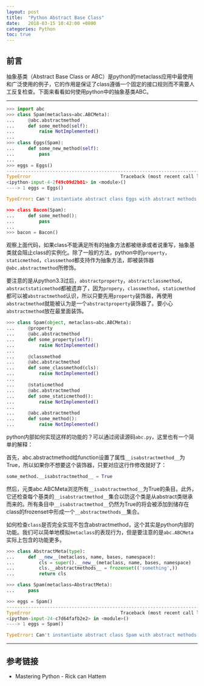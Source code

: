 ```yaml
---
layout: post
title:  "Python Abstract Base Class"
date:   2018-03-15 10:42:00 +0800
categories: Python
toc: true
---
```


## 前言
抽象基类（Abstract Base Class or ABC）是python的metaclass应用中最使用和广泛使用的例子，它的作用是保证了class遵循一个固定的接口规则而不需要人工反复检查。下面来看看如何使用python中的抽象基类ABC。

---

```python
>>> import abc
>>> class Spam(metaclass=abc.ABCMeta):
...     @abc.abstractmethod
...     def some_method(self):
...         raise NotImplemented()
...
>>> class Eggs(Spam):
...     def some_new_method(self):
...         pass
...
>>> eggs = Eggs()
---------------------------------------------------------------------------
TypeError                                 Traceback (most recent call last)
<ipython-input-4-2f49c09d2b81> in <module>()
----> 1 eggs = Eggs()

TypeError: Can't instantiate abstract class Eggs with abstract methods some_method

>>> class Bacon(Spam):
...     def some_method():
...         pass
...
>>> bacon = Bacon()
```
观察上面代码，如果class不能满足所有的抽象方法都被继承或者说重写，抽象基类就会阻止class的实例化。除了一般的方法，python中的`property`，`staticmethod`，`classmethod`都支持作为抽象方法，即被装饰器`@abc.abstractmethod`所修饰。

要注意的是从python3.3过后，`abstractproperty`，`abstractclassmethod`，`abstractstaticmethod`都被遗弃了，因为`propery`，`classmethod`，`staticmethod`都可以被`abstractmethod`认识，所以只要先用`property`装饰器，再使用`abstractmethod`就能被认为是一个`abstractproperty`装饰器了。要小心`abstractmethod`放在最里面装饰。
```python
>>> class Spam(object, metaclass=abc.ABCMeta):
...     @property
...     @abc.abstractmethod
...     def some_property(self):
...         raise NotImplemented()
...
...     @classmethod
...     @abc.abstractmethod
...     def some_classmethod(cls):
...         raise NotImplemented()
...
...     @staticmethod
...     @abc.abstractmethod
...     def some_staticmethod():
...         raise NotImplemented()
...
...     @abc.abstractmethod
...     def some_method():
...         raise NotImplemented()
```
python内部如何实现这样的功能的？可以通过阅读源码`abc.py`，这里也有一个简单的解释：

首先，abc.abstractmethod给function设置了属性`__isabstractmethod__`为True，所以如果你不想要这个装饰器，只要对应这行作修改就好了：
```python
some_method.__isabstractmethod__ = True
```
然后，元类abc.ABCMeta浏览所有`__isabstractmethod__`为True的条目。此外，它还检查每个基类的`__isabstractmethod__`集合以防这个类是从abstract类继承而来的。所有条目中`__isabstractmethod__`仍然为True的将会被添加到储存在class的frozenset中形成一个`__abstractmethods__`集合。

如何检查`class`是否完全实现不包含abstractmethod，这个其实是python内部的功能。我们可以简单地模拟`metaclass`的表现行为，但是要注意的是`abc.ABCMeta`实际上包含的功能更多。
```python
>>> class AbstractMeta(type):
...     def __new__(metaclass, name, bases, namespace):
...         cls = super().__new__(metaclass, name, bases, namespace)
...         cls.__abstractmethods__ = frozenset(('something',))
...         return cls

>>> class Spam(metaclass=AbstractMeta):
... 	pass

>>> eggs = Spam()
---------------------------------------------------------------------------
TypeError                                 Traceback (most recent call last)
<ipython-input-24-c7d64fafb2e2> in <module>()
----> 1 eggs = Spam()

TypeError: Can't instantiate abstract class Spam with abstract methods somethingclas
```
---

## 参考链接
- Mastering Python - Rick can Hattem